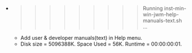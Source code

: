 * >>>>>>>>> Running inst-min-win-jwm-help-manuals-text.sh ...
  * Add user & developer manuals(text) in Help menu.
  * Disk size = 5096388K. Space Used = 56K. Runtime = 00:00:00:01.
